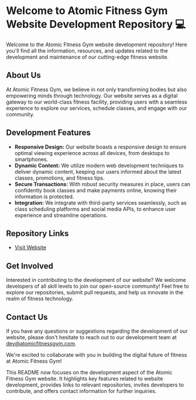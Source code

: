 
# Welcome to Atomic Fitness Gym Website Development Repository 💻

Welcome to the Atomic Fitness Gym website development repository! Here you'll find all the information, resources, and updates related to the development and maintenance of our cutting-edge fitness website.

## About Us

At Atomic Fitness Gym, we believe in not only transforming bodies but also empowering minds through technology. Our website serves as a digital gateway to our world-class fitness facility, providing users with a seamless experience to explore our services, schedule classes, and engage with our community.

## Development Features

- **Responsive Design:** Our website boasts a responsive design to ensure optimal viewing experience across all devices, from desktops to smartphones.
- **Dynamic Content:** We utilize modern web development techniques to deliver dynamic content, keeping our users informed about the latest classes, promotions, and fitness tips.
- **Secure Transactions:** With robust security measures in place, users can confidently book classes and make payments online, knowing their information is protected.
- **Integration:** We integrate with third-party services seamlessly, such as class scheduling platforms and social media APIs, to enhance user experience and streamline operations.

## Repository Links

- [ Visit Website](https://atomicfitness.web.app)


## Get Involved

Interested in contributing to the development of our website? We welcome developers of all skill levels to join our open-source community! Feel free to explore our repositories, submit pull requests, and help us innovate in the realm of fitness technology.

## Contact Us

If you have any questions or suggestions regarding the development of our website, please don't hesitate to reach out to our development team at [dev@atomicfitnessgym.com](mailto:harshgautam07@outlook.com).

We're excited to collaborate with you in building the digital future of fitness at Atomic Fitness Gym!


This README now focuses on the development aspect of the Atomic Fitness Gym website. It highlights key features related to website development, provides links to relevant repositories, invites developers to contribute, and offers contact information for further inquiries.
